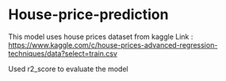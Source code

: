 # House-price-prediction
This model uses house prices dataset from kaggle 
Link : https://www.kaggle.com/c/house-prices-advanced-regression-techniques/data?select=train.csv

Used r2_score to evaluate the model
